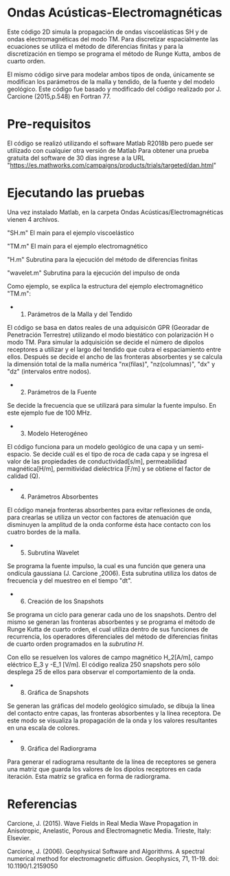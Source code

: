 # Ondas Acústicas-Electromagnéticas
Este código 2D simula la propagación de ondas viscoelásticas SH y de ondas electromagnéticas del modo TM. 
Para discretizar espacialmente las ecuaciones se utiliza el método de diferencias finitas y para la discretización en tiempo se programa el método de Runge Kutta, ambos de cuarto orden. 

El mismo código sirve para modelar ambos tipos de onda, únicamente se modifican los parámetros de la malla y tendido, de la fuente y del modelo geológico.
Este código fue basado y modificado del código realizado por J. Carcione (2015,p.548) en Fortran 77.
# Pre-requisitos
El código se realizó utilizando el software Matlab R2018b pero puede ser utilizado con cualquier otra versión de Matlab
Para obtener una prueba gratuita del software de 30 días ingrese a la URL "https://es.mathworks.com/campaigns/products/trials/targeted/dan.html"
# Ejecutando las pruebas
Una vez instalado Matlab, en la carpeta Ondas Acústicas/Electromagnéticas vienen 4 archivos. 

"SH.m" El main para el ejemplo viscoelástico

"TM.m" El main para el ejemplo electromagnético

"H.m" Subrutina para la ejecución del método de diferencias finitas

"wavelet.m" Subrutina para la ejecución del impulso de onda

Como ejemplo, se explica la estructura del ejemplo electromagnético "TM.m":

  * 1. Parámetros de la Malla y del Tendido
  
  El código se basa en datos reales de una adquisicón GPR (Georadar de Penetración Terrestre) utilizando el modo biestático con polarización H o modo TM.
  Para simular la adquisición se decide el número de dipolos receptores a utilizar y el largo del tendido que cubra el espaciamiento entre ellos. Después se decide el ancho de las fronteras absorbentes y se calcula la dimensión total de la malla numérica "nx(filas)", "nz(columnas)", "dx" y "dz" (intervalos entre nodos).
  
  * 2. Parámetros de la Fuente
  
  Se decide la frecuencia que se utilizará para simular la fuente impulso. En este ejemplo fue de 100 MHz.
  
  * 3. Modelo Heterogéneo
  
  El código funciona para un modelo geológico de una capa y un semi-espacio.
  Se decide cuál es el tipo de roca de cada capa y se ingresa el valor de las propiedades de conductividad[s/m], permeabilidad magnética[H/m], permitividad dieléctrica [F/m] y se obtiene el factor de calidad (Q). 
  
  * 4. Parámetros Absorbentes
  
  El código maneja fronteras absorbentes para evitar reflexiones de onda, para crearlas se utiliza un vector con factores de atenuación que disminuyen la amplitud de la onda conforme ésta hace contacto con los cuatro bordes de la malla.
  
  * 5. Subrutina Wavelet
  
  Se programa la fuente impulso, la cual es una función que genera una ondícula gaussiana (J. Carcione ,2006). Esta subrutina utiliza los datos de frecuencia y del muestreo en el tiempo "dt".
  
  * 6. Creación de los Snapshots
  
  Se programa un ciclo para generar cada uno de los snapshots. Dentro del mismo se generan las fronteras absorbentes y se programa el método de Runge Kutta de cuarto orden, el cual utiliza dentro de sus funciones de recurrencia, los operadores diferenciales del método de diferencias finitas de cuarto orden programados en la *subrutina H*.
  
  Con ello se resuelven los valores de campo magnético H_2[A/m], campo eléctrico E_3 y -E_1 [V/m]. 
  El código realiza 250 snapshots pero sólo desplega 25 de ellos para observar el comportamiento de la onda. 
 
 * 8. Gráfica de Snapshots
 
 Se generan las gráficas del modelo geológico simulado, se dibuja la línea del contacto entre capas, las fronteras absorbentes y la línea receptora. De este modo se visualiza la propagación de la onda y los valores resultantes en una escala de colores.
 
 * 9. Gráfica del Radiorgrama
 
  Para generar el radiograma resultante de la línea de receptores se genera una matriz que guarda los valores de los dipolos receptores en cada iteración. Esta matriz se grafica en forma de radiorgrama.
  
# Referencias
  Carcione, J. (2015). Wave Fields in Real Media Wave Propagation in Anisotropic,
Anelastic, Porous and Electromagnetic Media. Trieste, Italy:
Elsevier.

  Carcione, J. (2006). Geophysical Software and Algorithms. A spectral numerical
method for electromagnetic diffusion. Geophysics, 71, 11-19.
doi: 10.1190/1.2159050
  
  
